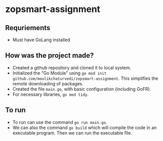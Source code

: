 # zopsmart-assignment

## Requriements

- Must have GoLang installed

## How was the project made?

- Created a github repository and cloned it to local system.
- Initialized the "Go Module" using `go mod init github.com/moulikchaturvedi/zopsmart-assignment`. This simplifies the remote downloading of packages.
- Created the file `main.go`, with basic configuration (including GoFR).
- For necessary libraries, `go mod tidy`.

## To run

- To run can use the command `go run main.go`.
- We can also the command `go build` which will compile the code in an executable program. Then we can run the executable file.

